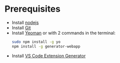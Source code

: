 # Prerequisites
- Install [nodejs](https://docs.npmjs.com/downloading-and-installing-node-js-and-npm)
- Install [Git](https://git-scm.com/)
- Install [Yeoman](https://yeoman.io/) or with 2 commands in the terminal:
  ``` bash
  sudo npm install -g yo
  npm install -g generator-webapp
  ```
- Install [VS Code Extension Generator](https://www.npmjs.com/package/generator-code)
